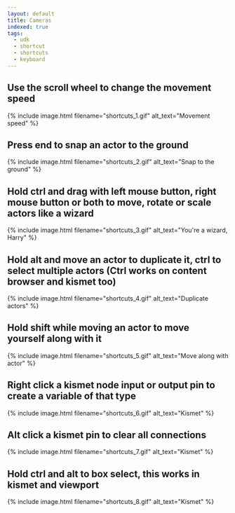 ```yaml
---
layout: default
title: Cameras
indexed: true
tags:
  - udk
  - shortcut
  - shortcuts
  - keyboard
---
```

## Use the scroll wheel to change the movement speed
{% include image.html filename="shortcuts_1.gif" alt_text="Movement speed" %}

## Press end to snap an actor to the ground
{% include image.html filename="shortcuts_2.gif" alt_text="Snap to the ground" %}

## Hold ctrl and drag with left mouse button, right mouse button or both to move, rotate or scale actors like a wizard
{% include image.html filename="shortcuts_3.gif" alt_text="You're a wizard, Harry" %}

## Hold alt and move an actor to duplicate it, ctrl to select multiple actors (Ctrl works on content browser and kismet too)
{% include image.html filename="shortcuts_4.gif" alt_text="Duplicate actors" %}

## Hold shift while moving an actor to move yourself along with it
{% include image.html filename="shortcuts_5.gif" alt_text="Move along with actor" %}

## Right click a kismet node input or output pin to create a variable of that type
{% include image.html filename="shortcuts_6.gif" alt_text="Kismet" %}

## Alt click a kismet pin to clear all connections
{% include image.html filename="shortcuts_7.gif" alt_text="Kismet" %}

## Hold ctrl and alt to box select, this works in kismet and viewport
{% include image.html filename="shortcuts_8.gif" alt_text="Kismet" %}
